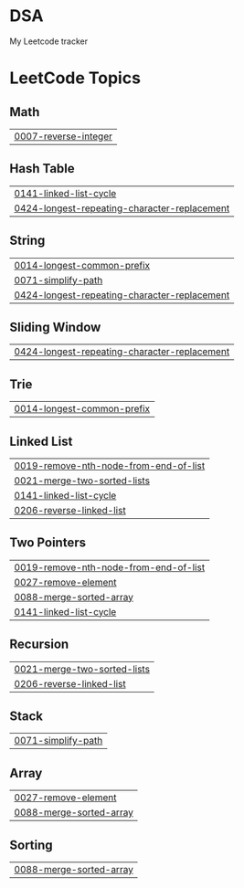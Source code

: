 # DSA
My Leetcode tracker 

<!---LeetCode Topics Start-->
# LeetCode Topics
## Math
|  |
| ------- |
| [0007-reverse-integer](https://github.com/lilyhyojeonglee/DSA/tree/master/0007-reverse-integer) |
## Hash Table
|  |
| ------- |
| [0141-linked-list-cycle](https://github.com/lilyhyojeonglee/DSA/tree/master/0141-linked-list-cycle) |
| [0424-longest-repeating-character-replacement](https://github.com/lilyhyojeonglee/DSA/tree/master/0424-longest-repeating-character-replacement) |
## String
|  |
| ------- |
| [0014-longest-common-prefix](https://github.com/lilyhyojeonglee/DSA/tree/master/0014-longest-common-prefix) |
| [0071-simplify-path](https://github.com/lilyhyojeonglee/DSA/tree/master/0071-simplify-path) |
| [0424-longest-repeating-character-replacement](https://github.com/lilyhyojeonglee/DSA/tree/master/0424-longest-repeating-character-replacement) |
## Sliding Window
|  |
| ------- |
| [0424-longest-repeating-character-replacement](https://github.com/lilyhyojeonglee/DSA/tree/master/0424-longest-repeating-character-replacement) |
## Trie
|  |
| ------- |
| [0014-longest-common-prefix](https://github.com/lilyhyojeonglee/DSA/tree/master/0014-longest-common-prefix) |
## Linked List
|  |
| ------- |
| [0019-remove-nth-node-from-end-of-list](https://github.com/lilyhyojeonglee/DSA/tree/master/0019-remove-nth-node-from-end-of-list) |
| [0021-merge-two-sorted-lists](https://github.com/lilyhyojeonglee/DSA/tree/master/0021-merge-two-sorted-lists) |
| [0141-linked-list-cycle](https://github.com/lilyhyojeonglee/DSA/tree/master/0141-linked-list-cycle) |
| [0206-reverse-linked-list](https://github.com/lilyhyojeonglee/DSA/tree/master/0206-reverse-linked-list) |
## Two Pointers
|  |
| ------- |
| [0019-remove-nth-node-from-end-of-list](https://github.com/lilyhyojeonglee/DSA/tree/master/0019-remove-nth-node-from-end-of-list) |
| [0027-remove-element](https://github.com/lilyhyojeonglee/DSA/tree/master/0027-remove-element) |
| [0088-merge-sorted-array](https://github.com/lilyhyojeonglee/DSA/tree/master/0088-merge-sorted-array) |
| [0141-linked-list-cycle](https://github.com/lilyhyojeonglee/DSA/tree/master/0141-linked-list-cycle) |
## Recursion
|  |
| ------- |
| [0021-merge-two-sorted-lists](https://github.com/lilyhyojeonglee/DSA/tree/master/0021-merge-two-sorted-lists) |
| [0206-reverse-linked-list](https://github.com/lilyhyojeonglee/DSA/tree/master/0206-reverse-linked-list) |
## Stack
|  |
| ------- |
| [0071-simplify-path](https://github.com/lilyhyojeonglee/DSA/tree/master/0071-simplify-path) |
## Array
|  |
| ------- |
| [0027-remove-element](https://github.com/lilyhyojeonglee/DSA/tree/master/0027-remove-element) |
| [0088-merge-sorted-array](https://github.com/lilyhyojeonglee/DSA/tree/master/0088-merge-sorted-array) |
## Sorting
|  |
| ------- |
| [0088-merge-sorted-array](https://github.com/lilyhyojeonglee/DSA/tree/master/0088-merge-sorted-array) |
<!---LeetCode Topics End-->